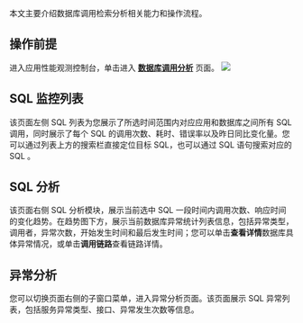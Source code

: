 本文主要介绍数据库调用检索分析相关能力和操作流程。

## 操作前提
进入应用性能观测控制台，单击进入 [**数据库调用分析**](https://console.cloud.tencent.com/apm/monitor/query) 页面。
![](https://main.qcloudimg.com/raw/18b0c8bc203c8480e4609f5bbd039e47.png)

## SQL 监控列表
该页面左侧 SQL 列表为您展示了所选时间范围内对应应用和数据库之间所有 SQL 调用，同时展示了每个 SQL 的调用次数、耗时、错误率以及昨日同比变化量。您可以通过列表上方的搜索栏直接定位目标 SQL，也可以通过 SQL 语句搜索对应的 SQL 。

## SQL 分析
该页面右侧 SQL 分析模块，展示当前选中 SQL 一段时间内调用次数、响应时间的变化趋势。在趋势图下方，展示当前数据库异常统计列表信息，包括异常类型，调用者，异常次数，开始发生时间和最后发生时间；您可以单击**查看详情**数据库具体异常情况，或单击**调用链路**查看链路详情。

## 异常分析
您可以切换页面右侧的子窗口菜单，进入异常分析页面。该页面展示 SQL 异常列表，包括服务异常类型、接口、异常发生次数等信息。
